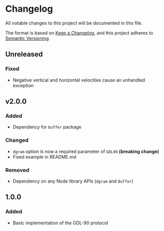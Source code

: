 # Changelog

All notable changes to this project will be documented in this file.

The format is based on [Keep a Changelog](https://keepachangelog.com/en/1.0.0/),
and this project adheres to [Semantic Versioning](https://semver.org/spec/v2.0.0.html).

## Unreleased

### Fixed

-   Negative vertical and horizontal velocities cause an unhandled exception

## v2.0.0

### Added

-   Dependency for `buffer` package

### Changed

-   `dgram` option is now a required parameter of `GDL90` **(breaking change)**
-   Fixed example in README.md

### Removed

-   Dependency on any Node library APIs (`dgram` and `Buffer`)

## 1.0.0

### Added

-   Basic implementation of the GDL-90 protocol
